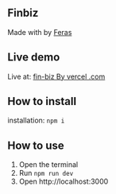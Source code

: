 ## Finbiz

Made with  by [Feras](https://github.com/feras-swed)

## Live demo

Live at: [fin-biz By vercel .com](https://feras-swed-fin-biz-website.vercel.app/)

## How to install

installation: `npm i`

## How to use

1. Open the terminal
2. Run `npm run dev`
3. Open http://localhost:3000
